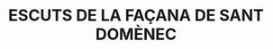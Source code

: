 ---
layout: patrimoni-details
title:  "ESCUTS DE LA FAÇANA DE SANT DOMÈNEC"
alt_title: null
class: "Element"
area: null
protection: null
addition_date: null
cat_code: null
cbp_code: "BCIN CH12"
image: "Escuts_Facana_St_Domenec.jpg"
card: null
collections: ["patrimoni-arquitectonic", "bcin-previstos-cbp"]
coordinates:
  - group1:
        - [1.462008195624974, 42.358392587230988]
        - [1.462025358164849, 42.358304319404866]
        - [1.462010530388275, 42.358303040764078]
        - [1.461995729801147, 42.358389143649205]
        - [1.461998784600114, 42.35838944525247]
        - [1.461998428125526, 42.358391711560806]
        - [1.462008195624974, 42.358392587230988]
---